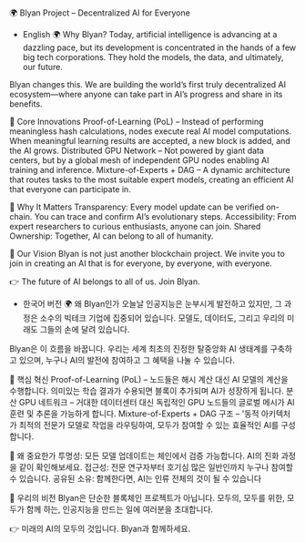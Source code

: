 🌍 Blyan Project – Decentralized AI for Everyone

- English 
🌍 Why Blyan?
Today, artificial intelligence is advancing at a dazzling pace, but its development is concentrated in the hands of a few big tech corporations.
They hold the models, the data, and ultimately, our future.

Blyan changes this.
We are building the world’s first truly decentralized AI ecosystem—where anyone can take part in AI’s progress and share in its benefits.

🔑 Core Innovations
Proof-of-Learning (PoL) –
Instead of performing meaningless hash calculations, nodes execute real AI model computations.
When meaningful learning results are accepted, a new block is added, and the AI grows.
Distributed GPU Network –
Not powered by giant data centers, but by a global mesh of independent GPU nodes enabling AI training and inference.
Mixture-of-Experts + DAG –
A dynamic architecture that routes tasks to the most suitable expert models, creating an efficient AI that everyone can participate in.

🌟 Why It Matters
Transparency: Every model update can be verified on-chain. You can trace and confirm AI’s evolutionary steps.
Accessibility: From expert researchers to curious enthusiasts, anyone can join.
Shared Ownership: Together, AI can belong to all of humanity.

🚀 Our Vision
Blyan is not just another blockchain project.
We invite you to join in creating an AI that is for everyone, by everyone, with everyone.

👉 The future of AI belongs to all of us. Join Blyan.

- 한국어 버전
🌍 왜 Blyan인가
오늘날 인공지능은 눈부시게 발전하고 있지만, 그 과정은 소수의 빅테크 기업에 집중되어 있습니다. 모델도, 데이터도, 그리고 우리의 미래도 그들의 손에 달려 있습니다.

Blyan은 이 흐름을 바꿉니다.
우리는 세계 최초의 진정한 탈중앙화 AI 생태계를 구축하고 있으며, 누구나 AI의 발전에 참여하고 그 혜택을 나눌 수 있습니다.

🔑  핵심 혁신
Proof-of-Learning (PoL) – 노드들은 해시 계산 대신 AI 모델의 계산을 수행합니다. 의미있는 학습 결과가 수용되면 블록이 추가되며 AI가 성장하게 됩니다.
분산 GPU 네트워크 – 거대한 데이터센터 대신 독립적인 GPU 노드들의 글로벌 메시가 AI 훈련 및 추론을 가능하게 합니다.
Mixture-of-Experts + DAG 구조 – '동적 아키텍처가 최적의 전문가 모델로 작업을 라우팅하여, 모두가 참여할 수 있는 효율적인 AI를 구성합니다.

🌟 왜 중요한가
투명성: 모든 모델 업데이트는 체인에서 검증 가능합니다. AI의 진화 과정을 같이 확인해보세요.
접근성: 전문 연구자부터 호기심 많은 일반인까지 누구나 참여할 수 있습니다.
공유된 소유: 함께한다면, AI는 인류 전체의 것이 될 수 있습니다

🚀 우리의 비전
Blyan은 단순한 블록체인 프로젝트가 아닙니다. 
모두의, 모두를 위한, 모두가 함께 하는, 인공지능을 만드는 일에 여러분을 초대합니다.

👉 미래의 AI의 모두의 것입니다. Blyan과 함께하세요.